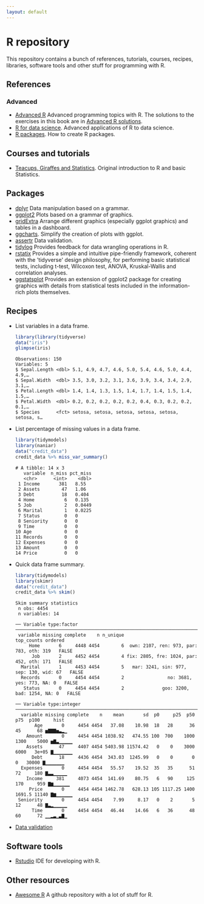 ```yaml
---
layout: default
---
```


<!-- Author: Alfredo Sánchez Alberca (asalber@ceu.es) -->

# R repository

This repository contains a bunch of references, tutorials, courses, recipes, libraries, software tools and other stuff for programming with R.

## References

### Advanced

- [Advanced R](https://adv-r.hadley.nz) Advanced programming topics with R. The solutions to the exercises in this book are in [Advanced R solutions](https://advanced-r-solutions.rbind.io/).
- [R for data science](https://r4ds.had.co.nz/). Advanced applications of R to data science.
- [R packages](http://r-pkgs.had.co.nz/). How to create R packages.

## Courses and tutorials
- [Teacups, Giraffes and Statistics](https://tinystats.github.io/teacups-giraffes-and-statistics/index.html). Original introduction to R and basic Statistics. 

## Packages

- [dplyr](http://dplyr.tidyverse.org/) Data manipulation based on a grammar.
- [ggplot2](http://ggplot2.org/) Plots based on a grammar of graphics.
- [gridExtra](https://cran.r-project.org/web/packages/gridExtra/vignettes/arrangeGrob.html) Arrange different graphics (especially ggplot graphics) and tables in a dashboard.
- [ggcharts](https://github.com/thomas-neitmann/ggcharts). Simplify the creation of plots with ggplot.
- [assertr](https://github.com/ropensci/assertr) Data validation.
- [tidylog](https://elbersb.com/public/posts/tidylog100/) Provides feedback for data wrangling operations in R.
- [rstatix](https://www.rdocumentation.org/packages/rstatix) Provides a simple and intuitive pipe-friendly framework, coherent with the 'tidyverse' design philosophy, for performing basic statistical tests, including t-test, Wilcoxon test, ANOVA, Kruskal-Wallis and correlation analyses.
- [ggstatsplot](https://indrajeetpatil.github.io/ggstatsplot/index.html) Provides an extension of ggplot2 package for creating graphics with details from statistical tests included in the information-rich plots themselves.

## Recipes

- List variables in a data frame.
  ```r
  library(library(tidyverse) 
  data("iris")
  glimpse(iris)
  ```
  ```shell
  Observations: 150
  Variables: 5
  $ Sepal.Length <dbl> 5.1, 4.9, 4.7, 4.6, 5.0, 5.4, 4.6, 5.0, 4.4, 4.9,…
  $ Sepal.Width  <dbl> 3.5, 3.0, 3.2, 3.1, 3.6, 3.9, 3.4, 3.4, 2.9, 3.1,…
  $ Petal.Length <dbl> 1.4, 1.4, 1.3, 1.5, 1.4, 1.7, 1.4, 1.5, 1.4, 1.5,…
  $ Petal.Width  <dbl> 0.2, 0.2, 0.2, 0.2, 0.2, 0.4, 0.3, 0.2, 0.2, 0.1,…
  $ Species      <fct> setosa, setosa, setosa, setosa, setosa, setosa, s…
  ```

- List percentage of missing values in a data frame.
  ```r
  library(tidymodels)
  library(naniar)
  data("credit_data")
  credit_data %>% miss_var_summary()
  ```
  ```shell
  # A tibble: 14 x 3
     variable  n_miss pct_miss
     <chr>      <int>    <dbl>
   1 Income       381   8.55  
   2 Assets        47   1.06  
   3 Debt          18   0.404 
   4 Home           6   0.135 
   5 Job            2   0.0449
   6 Marital        1   0.0225
   7 Status         0   0     
   8 Seniority      0   0     
   9 Time           0   0     
  10 Age            0   0     
  11 Records        0   0     
  12 Expenses       0   0     
  13 Amount         0   0     
  14 Price          0   0   
  ```
  
- Quick data frame summary.
  ```r
  library(tidymodels)
  library(skimr)
  data("credit_data")
  credit_data %>% skim()
  ```
  ```shell
  Skim summary statistics
   n obs: 4454 
   n variables: 14 
  
  ── Variable type:factor   ───────────────────────────────────────────────────────────────────────────────────────────────────────────────────────────────────────────────────────────────────────
   variable missing complete    n n_unique                               top_counts ordered
       Home       6     4448 4454        6  own: 2107, ren: 973, par: 783, oth: 319   FALSE
        Job       2     4452 4454        4 fix: 2805, fre: 1024, par: 452, oth: 171   FALSE
    Marital       1     4453 4454        5   mar: 3241, sin: 977, sep: 130, wid: 67   FALSE
    Records       0     4454 4454        2                no: 3681, yes: 773, NA: 0   FALSE
     Status       0     4454 4454        2              goo: 3200, bad: 1254, NA: 0   FALSE
  
  ── Variable type:integer   ──────────────────────────────────────────────────────────────────────────────────────────────────────────────────────────────────────────────────────────────────────
    variable missing complete    n    mean       sd  p0     p25  p50    p75  p100     hist
         Age       0     4454 4454   37.08    10.98  18   28      36   45      68 ▅▇▇▇▅▃▂▁
      Amount       0     4454 4454 1038.92   474.55 100  700    1000 1300    5000 ▅▇▃▁▁▁▁▁
      Assets      47     4407 4454 5403.98 11574.42   0    0    3000 6000   3e+05 ▇▁▁▁▁▁▁▁
        Debt      18     4436 4454  343.03  1245.99   0    0       0    0   30000 ▇▁▁▁▁▁▁▁
    Expenses       0     4454 4454   55.57    19.52  35   35      51   72     180 ▇▃▃▁▁▁▁▁
      Income     381     4073 4454  141.69    80.75   6   90     125  170     959 ▇▆▁▁▁▁▁▁
       Price       0     4454 4454 1462.78   628.13 105 1117.25 1400 1691.5 11140 ▇▆▁▁▁▁▁▁
   Seniority       0     4454 4454    7.99     8.17   0    2       5   12      48 ▇▃▂▁▁▁▁▁
        Time       0     4454 4454   46.44    14.66   6   36      48   60      72 ▁▁▂▃▁▃▇▁
  ```

- [Data validation](https://appsilon.com/data-quality/?nabc=1&nabe=4825491004194816:1)


## Software tools

- [Rstudio](https://www.rstudio.com/) IDE for developing with R.

## Other resources

- [Awesome R](https://github.com/qinwf/awesome-R) A github repository with a lot of stuff for R.